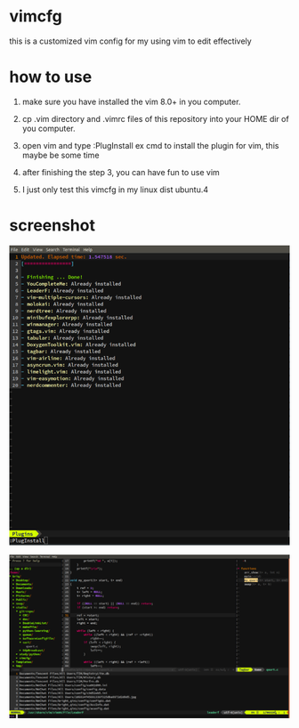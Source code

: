 # vimcfg
this is a customized vim config for my using vim to edit effectively

# how to use
1. make sure you have installed the vim 8.0+ in you computer.

2. cp .vim directory and .vimrc files of this repository into your HOME dir of you computer.

3. open vim and type :PlugInstall ex cmd to install the plugin for vim, this maybe be some time

4. after finishing the step 3, you can have fun to use vim 

5. I just only test this vimcfg in my linux dist ubuntu.4

# screenshot
![vim plug](https://github.com/ABigBright/vimcfg/blob/master/pic/plug_install.png)

![vim panel](https://github.com/ABigBright/vimcfg/blob/master/pic/vim_panel.png)
